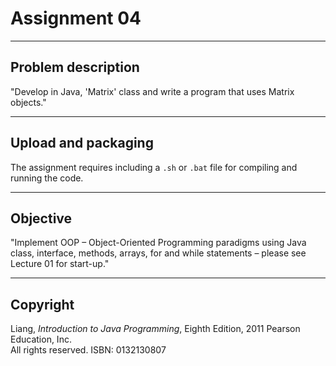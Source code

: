 # Assignment 04

---

## Problem description

"Develop in Java, 'Matrix' class and write a program that uses Matrix objects."

---

## Upload and packaging

The assignment requires including a `.sh` or `.bat` file for compiling and running the code.

---

## Objective

"Implement OOP – Object-Oriented Programming paradigms using Java class, interface, methods, arrays, for and while statements – please see Lecture 01 for start-up."

---

## Copyright

Liang, *Introduction to Java Programming*, Eighth Edition, 2011 Pearson Education, Inc.  
All rights reserved. ISBN: 0132130807
